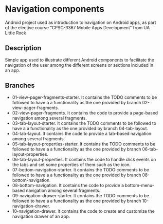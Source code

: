 # Navigation components 

Android project used as introduction to navigation on Android apps, as part of the elective course &quot;CPSC-3367 Mobile Apps Development&quot; from UA Little Rock

## Description

Simple app used to illustrate different Android components to facilitate the navigation of the user among the different screens or sections included in an app.

## Branches

- 01-view-pager-fragments-starter. It contains the TODO comments to be followed to have a a functionality as the one provided by branch 02-view-pager-fragments.
- 02-view-pager-fragments. It contains the code to provide a page-based navigation among several fragments.
- 03-tab-layout-starter. It contains the TODO comments to be followed to have a a functionality as the one provided by branch 04-tab-layout.
- 04-tab-layout. It contains the code to provide a tab-based navigation among several fragments.
- 05-tab-layout-properties-starter. It contains the TODO comments to be followed to have a a functionality as the one provided by branch 06-tab-layout-properties.
- 06-tab-layout-properties. It contains the code to handle click events on the tabs and set some properties of them such as the icon.
- 07-bottom-navigation-starter. It contains the TODO comments to be followed to have a a functionality as the one provided by branch 08-bottom-navigation.
- 08-bottom-navigation. It contains the code to provide a bottom-menu-based navigation among several fragments.
- 09-navigation-drawer-starter. It contains the TODO comments to be followed to have a a functionality as the one provided by branch 10-navigation-drawer.
- 10-navigation-drawer. It contains the code to create and customize the navigation drawer of an app.